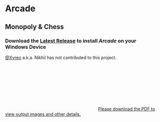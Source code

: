 # Arcade

## Monopoly & Chess

### Download the [Latest Release](https://github.com/Chaitanya-Keyal/Arcade/releases/download/v3.3.0/Arcade_Installer.exe) to install <i>Arcade</i> on your Windows Device

[@Xyreo](https://github.com/Xyreo) a.k.a. Nikhil has not contributed to this project.

<object data="https://raw.githubusercontent.com/Chaitanya-Keyal/Arcade/main/Docs/Arcade.pdf" type="application/pdf" width="700px" height="700px">
    <embed src="https://raw.githubusercontent.com/Chaitanya-Keyal/Arcade/main/Docs/Arcade.pdf">
        <a href="https://raw.githubusercontent.com/Chaitanya-Keyal/Arcade/main/Docs/Arcade.pdf">Please download the PDF to view output images and other details.</a>
    </embed>
</object>

